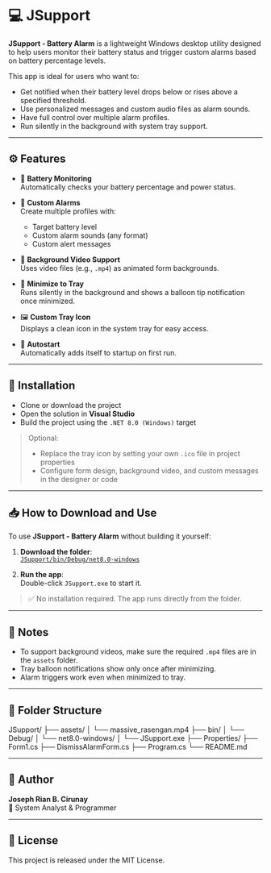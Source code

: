 # 💻 JSupport

**JSupport - Battery Alarm** is a lightweight Windows desktop utility designed to help users monitor their battery status and trigger custom alarms based on battery percentage levels.

This app is ideal for users who want to:
- Get notified when their battery level drops below or rises above a specified threshold.
- Use personalized messages and custom audio files as alarm sounds.
- Have full control over multiple alarm profiles.
- Run silently in the background with system tray support.

---

## ⚙️ Features

- 🔋 **Battery Monitoring**  
  Automatically checks your battery percentage and power status.

- 📢 **Custom Alarms**  
  Create multiple profiles with:
  - Target battery level
  - Custom alarm sounds (any format)
  - Custom alert messages

- 🎥 **Background Video Support**  
  Uses video files (e.g., `.mp4`) as animated form backgrounds.

- 📌 **Minimize to Tray**  
  Runs silently in the background and shows a balloon tip notification once minimized.

- 🖼️ **Custom Tray Icon**  
  Displays a clean icon in the system tray for easy access.

- 🔁 **Autostart**  
  Automatically adds itself to startup on first run.

---

## 🚀 Installation

- Clone or download the project
- Open the solution in **Visual Studio**
- Build the project using the `.NET 8.0 (Windows)` target

> Optional:
> - Replace the tray icon by setting your own `.ico` file in project properties
> - Configure form design, background video, and custom messages in the designer or code

---

## 📥 How to Download and Use

To use **JSupport - Battery Alarm** without building it yourself:

1. **Download the folder**:  
  [ `JSupport/bin/Debug/net8.0-windows`](https://github.com/rianbangs/JSupport_Battery_Alarm/blob/e695cfeaa0d13563df36fd1f203d27bd812d626b/JSupport/bin/Debug/net8.0-windows.zip)

2. **Run the app**:  
   Double-click `JSupport.exe` to start it.

> ✅ No installation required. The app runs directly from the folder.

---

## 📌 Notes

- To support background videos, make sure the required `.mp4` files are in the `assets` folder.
- Tray balloon notifications show only once after minimizing.
- Alarm triggers work even when minimized to tray.

---

## 📂 Folder Structure
JSupport/
├── assets/
│ └── massive_rasengan.mp4
├── bin/
│ └── Debug/
│ └── net8.0-windows/
│ └── JSupport.exe
├── Properties/
├── Form1.cs
├── DismissAlarmForm.cs
├── Program.cs
└── README.md




---

## 🧠 Author

**Joseph Rian B. Cirunay**  
💼 System Analyst & Programmer

---

## 📃 License

This project is released under the MIT License.

